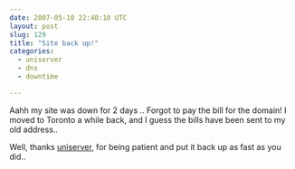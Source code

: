 ```yaml
---
date: 2007-05-10 22:40:10 UTC
layout: post
slug: 129
title: "Site back up!"
categories:
  - uniserver
  - dns
  - downtime

---
```

<p>Aahh my site was down for 2 days .. Forgot to pay the bill  for the domain! I moved to Toronto a while back, and I guess the bills have been sent to my old address..</p>

<p>Well, thanks <a href="http://www.uniserver.nl/">uniserver</a>, for being patient and put it back up as fast as you did..</p>
